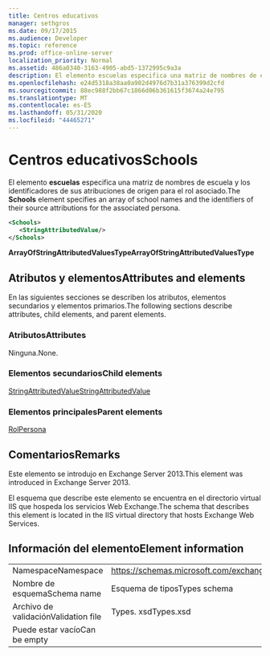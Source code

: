 ```yaml
---
title: Centros educativos
manager: sethgros
ms.date: 09/17/2015
ms.audience: Developer
ms.topic: reference
ms.prod: office-online-server
localization_priority: Normal
ms.assetid: 486a0340-3163-4905-abd5-1372995c9a3a
description: El elemento escuelas especifica una matriz de nombres de escuela y los identificadores de sus atribuciones de origen para el rol asociado.
ms.openlocfilehash: e24d5318a38aa0a902d4976d7b31a376399d2cfd
ms.sourcegitcommit: 88ec988f2bb67c1866d06b361615f3674a24e795
ms.translationtype: MT
ms.contentlocale: es-ES
ms.lasthandoff: 05/31/2020
ms.locfileid: "44465271"
---
```

# <a name="schools"></a><span data-ttu-id="9d4bd-103">Centros educativos</span><span class="sxs-lookup"><span data-stu-id="9d4bd-103">Schools</span></span>

<span data-ttu-id="9d4bd-104">El elemento **escuelas** especifica una matriz de nombres de escuela y los identificadores de sus atribuciones de origen para el rol asociado.</span><span class="sxs-lookup"><span data-stu-id="9d4bd-104">The **Schools** element specifies an array of school names and the identifiers of their source attributions for the associated persona.</span></span> 
  
```XML
<Schools>
   <StringAttributedValue/>
</Schools>
```

 <span data-ttu-id="9d4bd-105">**ArrayOfStringAttributedValuesType**</span><span class="sxs-lookup"><span data-stu-id="9d4bd-105">**ArrayOfStringAttributedValuesType**</span></span>
## <a name="attributes-and-elements"></a><span data-ttu-id="9d4bd-106">Atributos y elementos</span><span class="sxs-lookup"><span data-stu-id="9d4bd-106">Attributes and elements</span></span>

<span data-ttu-id="9d4bd-107">En las siguientes secciones se describen los atributos, elementos secundarios y elementos primarios.</span><span class="sxs-lookup"><span data-stu-id="9d4bd-107">The following sections describe attributes, child elements, and parent elements.</span></span>
  
### <a name="attributes"></a><span data-ttu-id="9d4bd-108">Atributos</span><span class="sxs-lookup"><span data-stu-id="9d4bd-108">Attributes</span></span>

<span data-ttu-id="9d4bd-109">Ninguna.</span><span class="sxs-lookup"><span data-stu-id="9d4bd-109">None.</span></span>
  
### <a name="child-elements"></a><span data-ttu-id="9d4bd-110">Elementos secundarios</span><span class="sxs-lookup"><span data-stu-id="9d4bd-110">Child elements</span></span>

[<span data-ttu-id="9d4bd-111">StringAttributedValue</span><span class="sxs-lookup"><span data-stu-id="9d4bd-111">StringAttributedValue</span></span>](stringattributedvalue.md)
  
### <a name="parent-elements"></a><span data-ttu-id="9d4bd-112">Elementos principales</span><span class="sxs-lookup"><span data-stu-id="9d4bd-112">Parent elements</span></span>

[<span data-ttu-id="9d4bd-113">Rol</span><span class="sxs-lookup"><span data-stu-id="9d4bd-113">Persona</span></span>](persona.md)
  
## <a name="remarks"></a><span data-ttu-id="9d4bd-114">Comentarios</span><span class="sxs-lookup"><span data-stu-id="9d4bd-114">Remarks</span></span>

<span data-ttu-id="9d4bd-115">Este elemento se introdujo en Exchange Server 2013.</span><span class="sxs-lookup"><span data-stu-id="9d4bd-115">This element was introduced in Exchange Server 2013.</span></span>
  
<span data-ttu-id="9d4bd-116">El esquema que describe este elemento se encuentra en el directorio virtual IIS que hospeda los servicios Web Exchange.</span><span class="sxs-lookup"><span data-stu-id="9d4bd-116">The schema that describes this element is located in the IIS virtual directory that hosts Exchange Web Services.</span></span>
  
## <a name="element-information"></a><span data-ttu-id="9d4bd-117">Información del elemento</span><span class="sxs-lookup"><span data-stu-id="9d4bd-117">Element information</span></span>

|||
|:-----|:-----|
|<span data-ttu-id="9d4bd-118">Namespace</span><span class="sxs-lookup"><span data-stu-id="9d4bd-118">Namespace</span></span>  <br/> |https://schemas.microsoft.com/exchange/services/2006/types  <br/> |
|<span data-ttu-id="9d4bd-119">Nombre de esquema</span><span class="sxs-lookup"><span data-stu-id="9d4bd-119">Schema name</span></span>  <br/> |<span data-ttu-id="9d4bd-120">Esquema de tipos</span><span class="sxs-lookup"><span data-stu-id="9d4bd-120">Types schema</span></span>  <br/> |
|<span data-ttu-id="9d4bd-121">Archivo de validación</span><span class="sxs-lookup"><span data-stu-id="9d4bd-121">Validation file</span></span>  <br/> |<span data-ttu-id="9d4bd-122">Types. xsd</span><span class="sxs-lookup"><span data-stu-id="9d4bd-122">Types.xsd</span></span>  <br/> |
|<span data-ttu-id="9d4bd-123">Puede estar vacío</span><span class="sxs-lookup"><span data-stu-id="9d4bd-123">Can be empty</span></span>  <br/> ||
   

